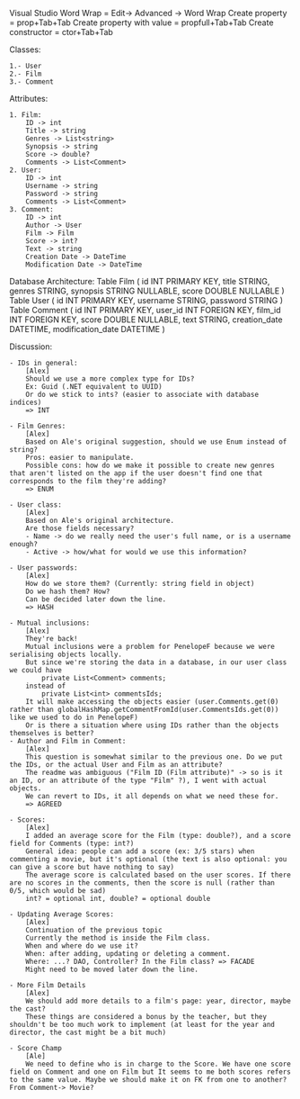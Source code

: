 Visual Studio 
Word Wrap = Edit-> Advanced -> Word Wrap
Create property = prop+Tab+Tab
Create property with value = propfull+Tab+Tab
Create constructor = ctor+Tab+Tab


Classes:

	1.- User
	2.- Film
	3.- Comment

Attributes: 
	
	1. Film: 	
		ID -> int
		Title -> string
		Genres -> List<string>
		Synopsis -> string
		Score -> double?
		Comments -> List<Comment>
	2. User:
		ID -> int
		Username -> string
		Password -> string
		Comments -> List<Comment>
	3. Comment:
		ID -> int
		Author -> User
		Film -> Film
		Score -> int?
		Text -> string
		Creation Date -> DateTime
		Modification Date -> DateTime

Database Architecture: 
	Table Film (
		id INT PRIMARY KEY,
		title STRING,
		genres STRING,
		synopsis STRING NULLABLE,
		score DOUBLE NULLABLE
	)
	Table User (
		id INT PRIMARY KEY,
		username STRING,
		password STRING
	)
	Table Comment (
		id INT PRIMARY KEY,
		user_id INT FOREIGN KEY,
		film_id INT FOREIGN KEY,
		score DOUBLE NULLABLE,
		text STRING,
		creation_date DATETIME,
		modification_date DATETIME
	)

Discussion:

	- IDs in general:
		[Alex]
		Should we use a more complex type for IDs?
		Ex: Guid (.NET equivalent to UUID)
		Or do we stick to ints? (easier to associate with database indices)
		=> INT

	- Film Genres:
		[Alex]
		Based on Ale's original suggestion, should we use Enum instead of string?
		Pros: easier to manipulate.
		Possible cons: how do we make it possible to create new genres that aren't listed on the app if the user doesn't find one that corresponds to the film they're adding?
		=> ENUM

	- User class:
		[Alex]
		Based on Ale's original architecture.
		Are those fields necessary?
		- Name -> do we really need the user's full name, or is a username enough?
		- Active -> how/what for would we use this information?

	- User passwords:
		[Alex]
		How do we store them? (Currently: string field in object)
		Do we hash them? How?
		Can be decided later down the line.
		=> HASH

	- Mutual inclusions:
		[Alex]
		They're back!
		Mutual inclusions were a problem for PenelopeF because we were serialising objects locally.
		But since we're storing the data in a database, in our user class we could have
			private List<Comment> comments;
		instead of
			private List<int> commentsIds;
		It will make accessing the objects easier (user.Comments.get(0) rather than globalHashMap.getCommentFromId(user.CommentsIds.get(0)) like we used to do in PenelopeF)
		Or is there a situation where using IDs rather than the objects themselves is better? 
	- Author and Film in Comment:
		[Alex]
		This question is somewhat similar to the previous one. Do we put the IDs, or the actual User and Film as an attribute?
		The readme was ambiguous ("Film ID (Film attribute)" -> so is it an ID, or an attribute of the type "Film" ?), I went with actual objects.
		We can revert to IDs, it all depends on what we need these for.
		=> AGREED

	- Scores:
		[Alex]
		I added an average score for the Film (type: double?), and a score field for Comments (type: int?)
		General idea: people can add a score (ex: 3/5 stars) when commenting a movie, but it's optional (the text is also optional: you can give a score but have nothing to say)
		The average score is calculated based on the user scores. If there are no scores in the comments, then the score is null (rather than 0/5, which would be sad)
		int? = optional int, double? = optional double

	- Updating Average Scores:
		[Alex]
		Continuation of the previous topic
		Currently the method is inside the Film class.
		When and where do we use it?
		When: after adding, updating or deleting a comment.
		Where: ...? DAO, Controller? In the Film class? => FACADE
		Might need to be moved later down the line.

	- More Film Details
		[Alex]
		We should add more details to a film's page: year, director, maybe the cast?
		These things are considered a bonus by the teacher, but they shouldn't be too much work to implement (at least for the year and director, the cast might be a bit much)

	- Score Champ
		[Ale]
		We need to define who is in charge to the Score. We have one score field on Comment and one on Film but It seems to me both scores refers to the same value. Maybe we should make it on FK from one to another? From Comment-> Movie? 
